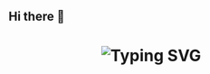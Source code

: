 ## Hi there 👋
<div align="center">
    <h1>
        <img src="https://readme-typing-svg.herokuapp.com?font=Jetbrains+mono&size=10&duration=3000&color=33FF33&center=true&vCenter=true&width=435&lines=+Hi+Everyone,+I'm+Sanyam+garg+" alt="Typing SVG"/>
    </h1>
</div>


<!--
**345captain/345captain** is a ✨ _special_ ✨ repository because its `README.md` (this file) appears on your GitHub profile.

Here are some ideas to get you started:

- 🔭 I’m currently working on ...
- 🌱 I’m currently learning ...
- 👯 I’m looking to collaborate on ...
- 🤔 I’m looking for help with ...
- 💬 Ask me about ...
- 📫 How to reach me: ...
- 😄 Pronouns: ...
- ⚡ Fun fact: ...
-->
